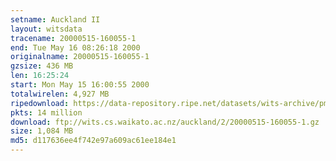 ```yaml
---
setname: Auckland II
layout: witsdata
tracename: 20000515-160055-1
end: Tue May 16 08:26:18 2000
originalname: 20000515-160055-1
gzsize: 436 MB
len: 16:25:24
start: Mon May 15 16:00:55 2000
totalwirelen: 4,927 MB
ripedownload: https://data-repository.ripe.net/datasets/wits-archive/pma/long/auck/2//20000515-160055-1.gz
pkts: 14 million
download: ftp://wits.cs.waikato.ac.nz/auckland/2/20000515-160055-1.gz
size: 1,084 MB
md5: d117636ee4f742e97a609ac61ee184e1
---
```

